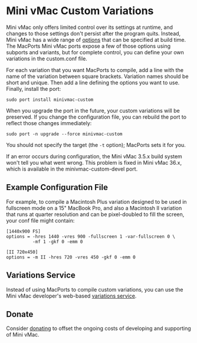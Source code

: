 # Mini vMac Custom Variations

Mini vMac only offers limited control over its settings at runtime, and
changes to those settings don't persist after the program quits. Instead,
Mini vMac has a wide range of [options][options] that can be specified at
build time. The MacPorts Mini vMac ports expose a few of those options
using subports and variants, but for complete control, you can define your
own variations in the custom.conf file.

For each variation that you want MacPorts to compile, add a line with the
name of the variation between square brackets. Variation names should be
short and unique. Then add a line defining the options you want to use.
Finally, install the port:

    sudo port install minivmac-custom

When you upgrade the port in the future, your custom variations will be
preserved. If you change the configuration file, you can rebuild the port to
reflect those changes immediately:

    sudo port -n upgrade --force minivmac-custom

You should not specify the target (the `-t` option); MacPorts sets it for
you.

If an error occurs during configuration, the Mini vMac 3.5.x build system
won't tell you what went wrong. This problem is fixed in Mini vMac 36.x,
which is available in the minivmac-custom-devel port.

## Example Configuration File

For example, to compile a Macintosh Plus variation designed to be used in
fullscreen mode on a 15" MacBook Pro, and also a Macintosh II variation that
runs at quarter resolution and can be pixel-doubled to fill the screen,
your conf file might contain:

```
[1440x900 FS]
options = -hres 1440 -vres 900 -fullscreen 1 -var-fullscreen 0 \
          -mf 1 -gkf 0 -emm 0

[II 720x450]
options = -m II -hres 720 -vres 450 -gkf 0 -emm 0
```

## Variations Service

Instead of using MacPorts to compile custom variations, you can use the
Mini vMac developer's web-based [variations service][service].

## Donate

Consider [donating][donate] to offset the ongoing costs of developing and
supporting of Mini vMac.

[options]: http://www.gryphel.org/c/minivmac/options.html#in
[service]: http://www.gryphel.org/c/minivmac/var_serv.html
[donate]: http://www.gryphel.org/c/wishlist/
